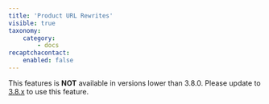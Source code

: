 ```yaml
---
title: 'Product URL Rewrites'
visible: true
taxonomy:
    category:
        - docs
recaptchacontact:
    enabled: false
---
```


This features is **NOT** available in versions lower than 3.8.0. Please update to [3.8.x](/file-structure/product-import-urls) to use this feature.